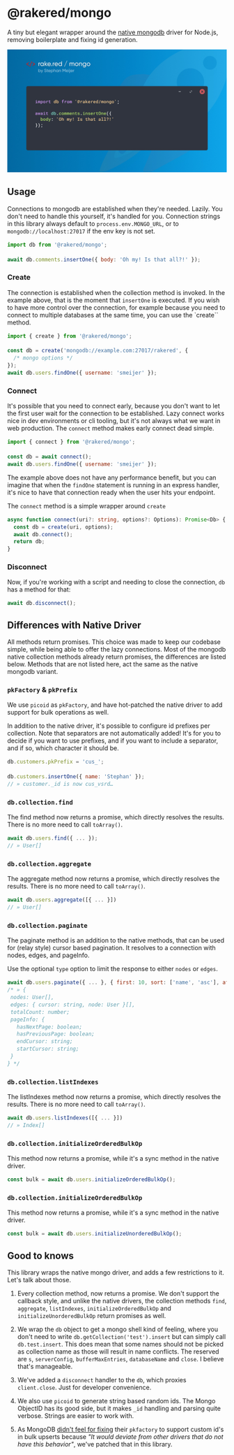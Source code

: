 # @rakered/mongo

A tiny but elegant wrapper around the [native mongodb] driver for Node.js, removing boilerplate and fixing id generation.

![social image](https://github.com/rakered/rakered/raw/main/packages/mongo/docs/social.jpg)

## Usage

Connections to mongodb are established when they're needed. Lazily. You don't need to handle this yourself, it's handled for you. Connection strings in this library always default to `process.env.MONGO_URL`, or to `mongodb://localhost:27017` if the env key is not set.

```js
import db from '@rakered/mongo';

await db.comments.insertOne({ body: 'Oh my! Is that all?!' });
```

### Create

The connection is established when the collection method is invoked. In the example above, that is the moment that `insertOne` is executed. If you wish to have more control over the connection, for example because you need to connect to multiple databases at the same time, you can use the `create`` method.

```js
import { create } from '@rakered/mongo';

const db = create('mongodb://example.com:27017/rakered', {
  /* mongo options */
});
await db.users.findOne({ username: 'smeijer' });
```

### Connect

It's possible that you need to connect early, because you don't want to let the first user wait for the connection to be established. Lazy connect works nice in dev environments or cli tooling, but it's not always what we want in web production. The `connect` method makes early connect dead simple.

```js
import { connect } from '@rakered/mongo';

const db = await connect();
await db.users.findOne({ username: 'smeijer' });
```

The example above does not have any performance benefit, but you can imagine that when the `findOne` statement is running in an express handler, it's nice to have that connection ready when the user hits your endpoint.

The `connect` method is a simple wrapper around `create`

```ts
async function connect(uri?: string, options?: Options): Promise<Db> {
  const db = create(uri, options);
  await db.connect();
  return db;
}
```

### Disconnect

Now, if you're working with a script and needing to close the connection, `db` has a method for that:

```js
await db.disconnect();
```

## Differences with Native Driver

All methods return promises. This choice was made to keep our codebase simple, while being able to offer the lazy connections. Most of the mongodb native collection methods already return promises, the differences are listed below. Methods that are not listed here, act the same as the native mongodb variant.

### `pkFactory` & `pkPrefix`

We use `picoid` as `pkFactory`, and have hot-patched the native driver to add support for bulk operations as well.

In addition to the native driver, it's possible to configure id prefixes per collection. Note that separators are not automatically added! It's for you to decide if you want to use prefixes, and if you want to include a separator, and if so, which character it should be.

```js
db.customers.pkPrefix = 'cus_';

db.customers.insertOne({ name: 'Stephan' });
// » customer._id is now cus_vsrd…
```

### `db.collection.find`

The find method now returns a promise, which directly resolves the results. There is no more need to call `toArray()`.

```js
await db.users.find({ ... });
// » User[]
```

### `db.collection.aggregate`

The aggregate method now returns a promise, which directly resolves the results. There is no more need to call `toArray()`.

```js
await db.users.aggregate([{ ... }])
// » User[]
```

### `db.collection.paginate`

The paginate method is an addition to the native methods, that can be used for (relay style) cursor based pagination. It resolves to a connection with nodes, edges, and pageInfo.

Use the optional `type` option to limit the response to either `nodes` or `edges`.

```js
await db.users.paginate({ ... }, { first: 10, sort: ['name', 'asc'], after: '...' })
/* » {
 nodes: User[],
 edges: { cursor: string, node: User }[],
 totalCount: number;
 pageInfo: {
   hasNextPage: boolean;
   hasPreviousPage: boolean;
   endCursor: string;
   startCursor: string;
 }
} */
```

### `db.collection.listIndexes`

The listIndexes method now returns a promise, which directly resolves the results. There is no more need to call `toArray()`.

```js
await db.users.listIndexes([{ ... }])
// » Index[]
```

### `db.collection.initializeOrderedBulkOp`

This method now returns a promise, while it's a sync method in the native driver.

```js
const bulk = await db.users.initializeOrderedBulkOp();
```

### `db.collection.initializeOrderedBulkOp`

This method now returns a promise, while it's a sync method in the native driver.

```js
const bulk = await db.users.initializeUnorderedBulkOp();
```

## Good to knows

This library wraps the native mongo driver, and adds a few restrictions to it. Let's talk about those.

1. Every collection method, now returns a promise. We don't support the callback
   style, and unlike the native drivers, the collection methods `find`, `aggregate`, `listIndexes`, `initializeOrderedBulkOp` and `initializeUnorderedBulkOp` return promises as well.

2. We wrap the `db` object to get a mongo shell kind of feeling, where you don't need to write `db.getCollection('test').insert` but can simply call `db.test.insert`. This does mean that some names should not be picked as collection name as those will result in name conflicts. The reserved are `s`, `serverConfig`, `bufferMaxEntries`, `databaseName` and `close`. I believe that's manageable.

3. We've added a `disconnect` handler to the `db`, which proxies `client.close`. Just for developer convenience.

4. We also use `picoid` to generate string based random ids. The Mongo ObjectID has its good side, but it makes `_id` handling and parsing quite verbose. Strings are easier to work with.
5. As MongoDB [didn't feel for fixing] their `pkfactory` to support custom id's in bulk upserts because _"It would deviate from other drivers that do not have this behavior"_, we've patched that in this library.

[native mongodb]: https://github.com/mongodb/node-mongodb-native
[didn't feel for fixing]: https://github.com/mongodb/node-mongodb-native/pull/2193
